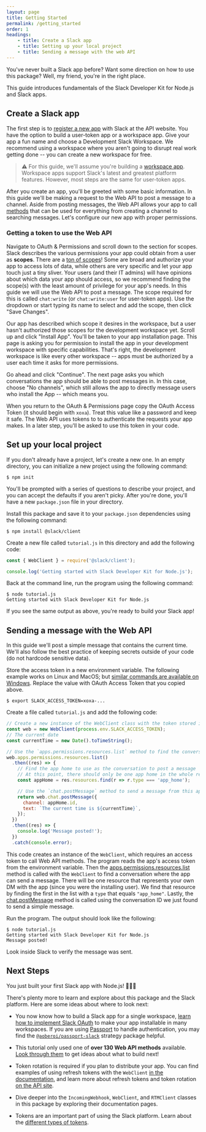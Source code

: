 ```yaml
---
layout: page
title: Getting Started
permalink: /getting_started
order: 1
headings:
    - title: Create a Slack app
    - title: Setting up your local project
    - title: Sending a message with the web API
---
```


You've never built a Slack app before? Want some direction on how to use this package? Well, my
friend, you're in the right place.

This guide introduces fundamentals of the Slack Developer Kit for Node.js and Slack apps.

## Create a Slack app

The first step is to [register a new app](https://api.slack.com/apps/new) with Slack at the API
website. You have the option to build a user-token app or a workspace app. Give your app a fun name and choose a Development Slack Workspace. We recommend using a workspace where you aren't going to disrupt real work getting done -- you can create a new workspace for free.

> ⚠️ For this guide, we'll assume you're building a [workspace app](https://api.slack.com/workspace-apps-preview). Workspace apps support Slack's latest and greatest platform features. However, most steps are the same for user-token apps.

After you create an app, you'll be greeted with some basic information. In this guide we'll be making a request to the Web API to post a message to a channel. Aside from posting messages, the Web API allows your app to call [methods](https://api.slack.com/methods) that can be used for everything from creating a channel to searching messages. Let's configure our new app with proper permissions.

### Getting a token to use the Web API

Navigate to OAuth & Permissions and scroll down to the section for scopes. Slack describes the
various permissions your app could obtain from a user as **scopes**. There are a
[ton of scopes](https://api.slack.com/scopes)! Some are broad and authorize your app to access lots
of data, while others are very specific and let your app touch just a tiny sliver. Your users (and
their IT admins) will have opinions about which data your app should access, so we recommend finding
the scope(s) with the least amount of privilege for your app's needs. In this guide we will use the
Web API to post a message. The scope required for this is called `chat:write` (or `chat:write:user` for user-token apps). Use the dropdown or start typing its name to select and add the scope, then click "Save Changes".

Our app has described which scope it desires in the workspace, but a user hasn't authorized those scopes for the development workspace yet. Scroll up and click "Install App". You'll be taken to your app installation page. This page is asking you for permission to install the app in your development workspace with specific capabilities. That's right, the development workspace is like every other workspace -- apps must be authorized by a user each time it asks for more permissions. 

Go ahead and click "Continue". The next page asks you which conversations the app should be able to post messages in. In this case, choose "No channels", which still allows the app to directly message users who install the App -- which means you. 

When you return to the OAuth & Permissions page copy the OAuth Access Token (it should begin with `xoxa`). Treat this value like a password and keep it safe. The Web API uses tokens to to authenticate the requests your app makes. In a later step, you'll be asked to use this token in your code.

## Set up your local project

If you don't already have a project, let's create a new one. In an empty directory, you can
initialize a new project using the following command:

```shell
$ npm init
```

You'll be prompted with a series of questions to describe your project, and you can accept the
defaults if you aren't picky. After you're done, you'll have a new `package.json` file in your
directory.

Install this package and save it to your `package.json` dependencies using the following command:

```shell
$ npm install @slack/client
```

Create a new file called `tutorial.js` in this directory and add the following code:

```javascript
const { WebClient } = require('@slack/client');

console.log('Getting started with Slack Developer Kit for Node.js');
```

Back at the command line, run the program using the following command:

```shell
$ node tutorial.js
Getting started with Slack Developer Kit for Node.js
```

If you see the same output as above, you're ready to build your Slack app!

## Sending a message with the Web API

In this guide we'll post a simple message that contains the current time. We'll also follow
the best practice of keeping secrets outside of your code (do not hardcode sensitive data).

Store the access token in a new environment variable. The following example works on Linux and MacOS;
but [similar commands are available on Windows](https://superuser.com/a/212153/94970). Replace the
value with OAuth Access Token that you copied above.

```shell
$ export SLACK_ACCESS_TOKEN=xoxa-...
```

Create a file called `tutorial.js` and add the following code:

```javascript
// Create a new instance of the WebClient class with the token stored in your environment variable
const web = new WebClient(process.env.SLACK_ACCESS_TOKEN);
// The current date
const currentTime = new Date().toTimeString();

// Use the `apps.permissions.resources.list` method to find the conversation ID for an app home
web.apps.permissions.resources.list()
  .then((res) => {
    // Find the app home to use as the conversation to post a message
    // At this point, there should only be one app home in the whole response since only one user has installed the app
    const appHome = res.resources.find(r => r.type === 'app_home');

    // Use the `chat.postMessage` method to send a message from this app
    return web.chat.postMessage({
      channel: appHome.id,
      text: `The current time is ${currentTime}`,
    });
  })
  .then((res) => {
    console.log('Message posted!');
  })
  .catch(console.error);
```


This code creates an instance of the `WebClient`, which requires an access token to call Web API methods. The program reads the app's access token from the environment variable. Then the [apps.permissions.resources.list](https://api.slack.com/methods/apps.permissions.resources.list) method is called with the `WebClient` to find a conversation where the app can send a message. There will be one resource that represents your own DM with the app (since you were the installing user). We find that resource by finding the first in the list with a `type` that equals `"app_home"`. Lastly, the [chat.postMessage](https://api.slack.com/methods/chat.postMessage) method is called using the conversation ID we just found to send a simple message.

Run the program. The output should look like the following:

```shell
$ node tutorial.js
Getting started with Slack Developer Kit for Node.js
Message posted!
```

Look inside Slack to verify the message was sent.

## Next Steps

You just built your first Slack app with Node.js! 🎉💃🌮

There's plenty more to learn and explore about this package and the Slack platform. Here are some
ideas about where to look next:

* You now know how to build a Slack app for a single workspace,
  [learn how to implement Slack OAuth](https://api.slack.com/docs/oauth) to make your app
  installable in many workspaces. If you are using [Passport](http://www.passportjs.org/) to handle
  authentication, you may find the
  [`@aoberoi/passport-slack`](https://github.com/aoberoi/passport-slack) strategy package helpful.

* This tutorial only used one of **over 130 Web API methods** available.
  [Look through them](https://api.slack.com/methods) to get ideas about what to build next!

* Token rotation is required if you plan to distribute your app. You can find examples of using
  refresh tokens with the `WebClient` [in the documentation](/web_api#using-refresh-tokens), and learn more about refresh tokens and token rotation [on the API site](https://api.slack.com/docs/rotating-and-refreshing-credentials).

* Dive deeper into the `IncomingWebhook`, `WebClient`, and `RTMClient` classes in this package by
  exploring their documentation pages.

* Tokens are an important part of using the Slack platform. Learn about the
  [different types of tokens](https://api.slack.com/docs/token-types).
